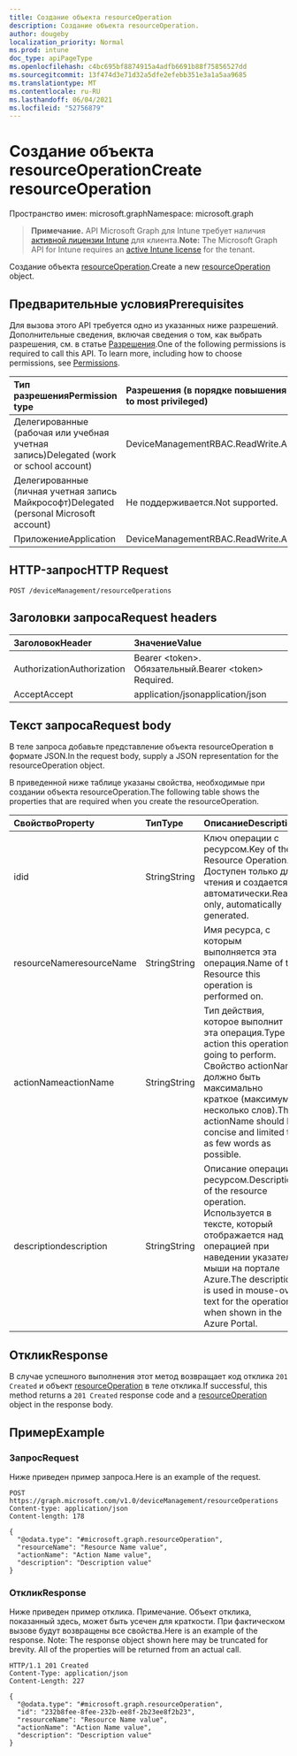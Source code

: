 ```yaml
---
title: Создание объекта resourceOperation
description: Создание объекта resourceOperation.
author: dougeby
localization_priority: Normal
ms.prod: intune
doc_type: apiPageType
ms.openlocfilehash: c4bc695bf8874915a4adfb6691b88f75856527dd
ms.sourcegitcommit: 13f474d3e71d32a5dfe2efebb351e3a1a5aa9685
ms.translationtype: MT
ms.contentlocale: ru-RU
ms.lasthandoff: 06/04/2021
ms.locfileid: "52756879"
---
```

# <a name="create-resourceoperation"></a><span data-ttu-id="de672-103">Создание объекта resourceOperation</span><span class="sxs-lookup"><span data-stu-id="de672-103">Create resourceOperation</span></span>

<span data-ttu-id="de672-104">Пространство имен: microsoft.graph</span><span class="sxs-lookup"><span data-stu-id="de672-104">Namespace: microsoft.graph</span></span>

> <span data-ttu-id="de672-105">**Примечание.** API Microsoft Graph для Intune требует наличия [активной лицензии Intune](https://go.microsoft.com/fwlink/?linkid=839381) для клиента.</span><span class="sxs-lookup"><span data-stu-id="de672-105">**Note:** The Microsoft Graph API for Intune requires an [active Intune license](https://go.microsoft.com/fwlink/?linkid=839381) for the tenant.</span></span>

<span data-ttu-id="de672-106">Создание объекта [resourceOperation](../resources/intune-rbac-resourceoperation.md).</span><span class="sxs-lookup"><span data-stu-id="de672-106">Create a new [resourceOperation](../resources/intune-rbac-resourceoperation.md) object.</span></span>

## <a name="prerequisites"></a><span data-ttu-id="de672-107">Предварительные условия</span><span class="sxs-lookup"><span data-stu-id="de672-107">Prerequisites</span></span>
<span data-ttu-id="de672-p101">Для вызова этого API требуется одно из указанных ниже разрешений. Дополнительные сведения, включая сведения о том, как выбрать разрешения, см. в статье [Разрешения](/graph/permissions-reference).</span><span class="sxs-lookup"><span data-stu-id="de672-p101">One of the following permissions is required to call this API. To learn more, including how to choose permissions, see [Permissions](/graph/permissions-reference).</span></span>

|<span data-ttu-id="de672-110">Тип разрешения</span><span class="sxs-lookup"><span data-stu-id="de672-110">Permission type</span></span>|<span data-ttu-id="de672-111">Разрешения (в порядке повышения привилегий)</span><span class="sxs-lookup"><span data-stu-id="de672-111">Permissions (from least to most privileged)</span></span>|
|:---|:---|
|<span data-ttu-id="de672-112">Делегированные (рабочая или учебная учетная запись)</span><span class="sxs-lookup"><span data-stu-id="de672-112">Delegated (work or school account)</span></span>|<span data-ttu-id="de672-113">DeviceManagementRBAC.ReadWrite.All</span><span class="sxs-lookup"><span data-stu-id="de672-113">DeviceManagementRBAC.ReadWrite.All</span></span>|
|<span data-ttu-id="de672-114">Делегированные (личная учетная запись Майкрософт)</span><span class="sxs-lookup"><span data-stu-id="de672-114">Delegated (personal Microsoft account)</span></span>|<span data-ttu-id="de672-115">Не поддерживается.</span><span class="sxs-lookup"><span data-stu-id="de672-115">Not supported.</span></span>|
|<span data-ttu-id="de672-116">Приложение</span><span class="sxs-lookup"><span data-stu-id="de672-116">Application</span></span>|<span data-ttu-id="de672-117">DeviceManagementRBAC.ReadWrite.All</span><span class="sxs-lookup"><span data-stu-id="de672-117">DeviceManagementRBAC.ReadWrite.All</span></span>|

## <a name="http-request"></a><span data-ttu-id="de672-118">HTTP-запрос</span><span class="sxs-lookup"><span data-stu-id="de672-118">HTTP Request</span></span>
<!-- {
  "blockType": "ignored"
}
-->
``` http
POST /deviceManagement/resourceOperations
```

## <a name="request-headers"></a><span data-ttu-id="de672-119">Заголовки запроса</span><span class="sxs-lookup"><span data-stu-id="de672-119">Request headers</span></span>
|<span data-ttu-id="de672-120">Заголовок</span><span class="sxs-lookup"><span data-stu-id="de672-120">Header</span></span>|<span data-ttu-id="de672-121">Значение</span><span class="sxs-lookup"><span data-stu-id="de672-121">Value</span></span>|
|:---|:---|
|<span data-ttu-id="de672-122">Authorization</span><span class="sxs-lookup"><span data-stu-id="de672-122">Authorization</span></span>|<span data-ttu-id="de672-123">Bearer &lt;token&gt;. Обязательный.</span><span class="sxs-lookup"><span data-stu-id="de672-123">Bearer &lt;token&gt; Required.</span></span>|
|<span data-ttu-id="de672-124">Accept</span><span class="sxs-lookup"><span data-stu-id="de672-124">Accept</span></span>|<span data-ttu-id="de672-125">application/json</span><span class="sxs-lookup"><span data-stu-id="de672-125">application/json</span></span>|

## <a name="request-body"></a><span data-ttu-id="de672-126">Текст запроса</span><span class="sxs-lookup"><span data-stu-id="de672-126">Request body</span></span>
<span data-ttu-id="de672-127">В теле запроса добавьте представление объекта resourceOperation в формате JSON.</span><span class="sxs-lookup"><span data-stu-id="de672-127">In the request body, supply a JSON representation for the resourceOperation object.</span></span>

<span data-ttu-id="de672-128">В приведенной ниже таблице указаны свойства, необходимые при создании объекта resourceOperation.</span><span class="sxs-lookup"><span data-stu-id="de672-128">The following table shows the properties that are required when you create the resourceOperation.</span></span>

|<span data-ttu-id="de672-129">Свойство</span><span class="sxs-lookup"><span data-stu-id="de672-129">Property</span></span>|<span data-ttu-id="de672-130">Тип</span><span class="sxs-lookup"><span data-stu-id="de672-130">Type</span></span>|<span data-ttu-id="de672-131">Описание</span><span class="sxs-lookup"><span data-stu-id="de672-131">Description</span></span>|
|:---|:---|:---|
|<span data-ttu-id="de672-132">id</span><span class="sxs-lookup"><span data-stu-id="de672-132">id</span></span>|<span data-ttu-id="de672-133">String</span><span class="sxs-lookup"><span data-stu-id="de672-133">String</span></span>|<span data-ttu-id="de672-134">Ключ операции с ресурсом.</span><span class="sxs-lookup"><span data-stu-id="de672-134">Key of the Resource Operation.</span></span> <span data-ttu-id="de672-135">Доступен только для чтения и создается автоматически.</span><span class="sxs-lookup"><span data-stu-id="de672-135">Read-only, automatically generated.</span></span>|
|<span data-ttu-id="de672-136">resourceName</span><span class="sxs-lookup"><span data-stu-id="de672-136">resourceName</span></span>|<span data-ttu-id="de672-137">String</span><span class="sxs-lookup"><span data-stu-id="de672-137">String</span></span>|<span data-ttu-id="de672-138">Имя ресурса, с которым выполняется эта операция.</span><span class="sxs-lookup"><span data-stu-id="de672-138">Name of the Resource this operation is performed on.</span></span>|
|<span data-ttu-id="de672-139">actionName</span><span class="sxs-lookup"><span data-stu-id="de672-139">actionName</span></span>|<span data-ttu-id="de672-140">String</span><span class="sxs-lookup"><span data-stu-id="de672-140">String</span></span>|<span data-ttu-id="de672-141">Тип действия, которое выполнит эта операция.</span><span class="sxs-lookup"><span data-stu-id="de672-141">Type of action this operation is going to perform.</span></span> <span data-ttu-id="de672-142">Свойство actionName должно быть максимально краткое (максимум несколько слов).</span><span class="sxs-lookup"><span data-stu-id="de672-142">The actionName should be concise and limited to as few words as possible.</span></span>|
|<span data-ttu-id="de672-143">description</span><span class="sxs-lookup"><span data-stu-id="de672-143">description</span></span>|<span data-ttu-id="de672-144">String</span><span class="sxs-lookup"><span data-stu-id="de672-144">String</span></span>|<span data-ttu-id="de672-145">Описание операции с ресурсом.</span><span class="sxs-lookup"><span data-stu-id="de672-145">Description of the resource operation.</span></span> <span data-ttu-id="de672-146">Используется в тексте, который отображается над операцией при наведении указателя мыши на портале Azure.</span><span class="sxs-lookup"><span data-stu-id="de672-146">The description is used in mouse-over text for the operation when shown in the Azure Portal.</span></span>|



## <a name="response"></a><span data-ttu-id="de672-147">Отклик</span><span class="sxs-lookup"><span data-stu-id="de672-147">Response</span></span>
<span data-ttu-id="de672-148">В случае успешного выполнения этот метод возвращает код отклика `201 Created` и объект [resourceOperation](../resources/intune-rbac-resourceoperation.md) в теле отклика.</span><span class="sxs-lookup"><span data-stu-id="de672-148">If successful, this method returns a `201 Created` response code and a [resourceOperation](../resources/intune-rbac-resourceoperation.md) object in the response body.</span></span>

## <a name="example"></a><span data-ttu-id="de672-149">Пример</span><span class="sxs-lookup"><span data-stu-id="de672-149">Example</span></span>

### <a name="request"></a><span data-ttu-id="de672-150">Запрос</span><span class="sxs-lookup"><span data-stu-id="de672-150">Request</span></span>
<span data-ttu-id="de672-151">Ниже приведен пример запроса.</span><span class="sxs-lookup"><span data-stu-id="de672-151">Here is an example of the request.</span></span>
``` http
POST https://graph.microsoft.com/v1.0/deviceManagement/resourceOperations
Content-type: application/json
Content-length: 178

{
  "@odata.type": "#microsoft.graph.resourceOperation",
  "resourceName": "Resource Name value",
  "actionName": "Action Name value",
  "description": "Description value"
}
```

### <a name="response"></a><span data-ttu-id="de672-152">Отклик</span><span class="sxs-lookup"><span data-stu-id="de672-152">Response</span></span>
<span data-ttu-id="de672-p105">Ниже приведен пример отклика. Примечание. Объект отклика, показанный здесь, может быть усечен для краткости. При фактическом вызове будут возвращены все свойства.</span><span class="sxs-lookup"><span data-stu-id="de672-p105">Here is an example of the response. Note: The response object shown here may be truncated for brevity. All of the properties will be returned from an actual call.</span></span>
``` http
HTTP/1.1 201 Created
Content-Type: application/json
Content-Length: 227

{
  "@odata.type": "#microsoft.graph.resourceOperation",
  "id": "232b8fee-8fee-232b-ee8f-2b23ee8f2b23",
  "resourceName": "Resource Name value",
  "actionName": "Action Name value",
  "description": "Description value"
}
```




